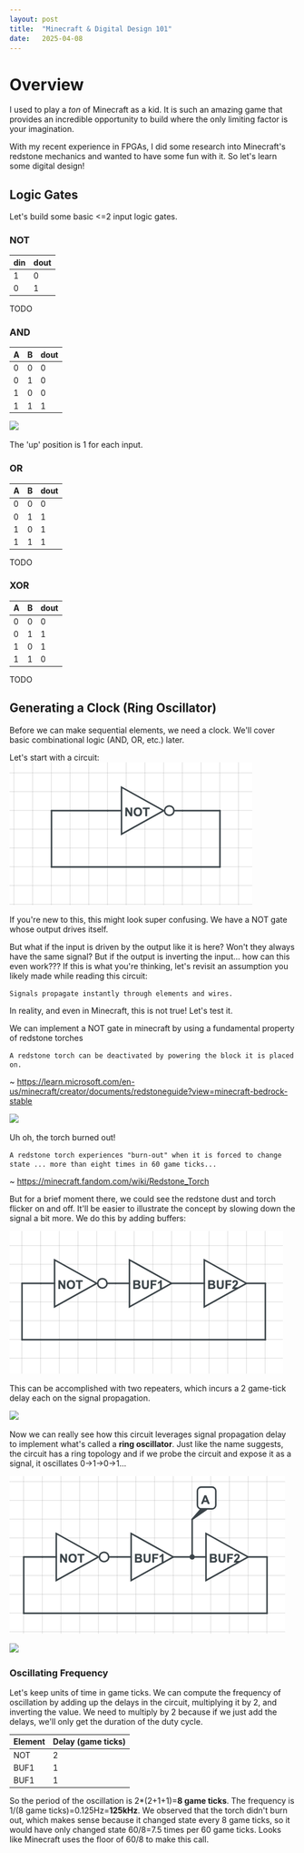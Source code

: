 ```yaml
---
layout: post
title:  "Minecraft & Digital Design 101"
date:   2025-04-08
---
```


# Overview

I used to play a *ton* of Minecraft as a kid. It is such an amazing game that provides an incredible opportunity to build where the only limiting factor is your imagination.

With my recent experience in FPGAs, I did some research into Minecraft's redstone mechanics and wanted to have some fun with it. So let's learn some digital design!

## Logic Gates

Let's build some basic <=2 input logic gates.

### NOT

|din|dout|
|-|-|
|1|0|
|0|1|

TODO

### AND

|A|B|dout|
|-|-|-|
|0|0|0|
|0|1|0|
|1|0|0|
|1|1|1|

![](/assets/images/2025-04-08/and.gif)

The 'up' position is 1 for each input.

### OR

|A|B|dout|
|-|-|-|
|0|0|0|
|0|1|1|
|1|0|1|
|1|1|1|

TODO

### XOR

|A|B|dout|
|-|-|-|
|0|0|0|
|0|1|1|
|1|0|1|
|1|1|0|

TODO


## Generating a Clock (Ring Oscillator)

Before we can make sequential elements, we need a clock. We'll cover basic combinational logic (AND, OR, etc.) later.

Let's start with a circuit:
![](/assets/images/2025-04-08/ring-oscillator-schematic.png)

If you're new to this, this might look super confusing. We have a NOT gate whose output drives itself.

But what if the input is driven by the output like it is here? Won't they always have the same signal? But if the output is inverting the input... how can this even work??? If this is what you're thinking, let's revisit an assumption you likely made while reading this circuit:

```
Signals propagate instantly through elements and wires.
```

In reality, and even in Minecraft, this is not true! Let's test it.

We can implement a NOT gate in minecraft by using a fundamental property of redstone torches

```
A redstone torch can be deactivated by powering the block it is placed on. 
```
~ https://learn.microsoft.com/en-us/minecraft/creator/documents/redstoneguide?view=minecraft-bedrock-stable

![](/assets/images/2025-04-08/burnout.gif)

Uh oh, the torch burned out!

```
A redstone torch experiences "burn-out" when it is forced to change state ... more than eight times in 60 game ticks...
```
~ https://minecraft.fandom.com/wiki/Redstone_Torch

But for a brief moment there, we could see the redstone dust and torch flicker on and off. It'll be easier to illustrate the concept by slowing down the signal a bit more. We do this by adding buffers:

![](/assets/images/2025-04-08/buffered.png)

This can be accomplished with two repeaters, which incurs a 2 game-tick delay each on the signal propagation.

![](/assets/images/2025-04-08/ring-oscillator.gif)

Now we can really see how this circuit leverages signal propagation delay to implement what's called a **ring oscillator**. Just like the name suggests, the circuit has a ring topology and if we probe the circuit and expose it as a signal, it oscillates 0&rarr;1&rarr;0&rarr;1...

![](/assets/images/2025-04-08/annotated.png)

![](/assets/images/2025-04-08/zeroonezeroone.gif)

### Oscillating Frequency

Let's keep units of time in game ticks. We can compute the frequency of oscillation by adding up the delays in the circuit, multiplying it by 2, and inverting the value. We need to multiply by 2 because if we just add the delays, we'll only get the duration of the duty cycle.

|Element|Delay (game ticks)|
|-|-|
|NOT|2|
|BUF1|1|
|BUF1|1|

So the period of the oscillation is 2*(2+1+1)=**8 game ticks**. The frequency is 1/(8 game ticks)=0.125Hz=**125kHz**. We observed that the torch didn't burn out, which makes sense because it changed state every 8 game ticks, so it would have only changed state 60/8=7.5 times per 60 game ticks. Looks like Minecraft uses the floor of 60/8 to make this call.